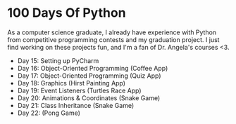 # 100 Days Of Python

As a computer science graduate, I already have experience with Python from competitive programming contests and my graduation project. I just find working on these projects fun, and I'm a fan of Dr. Angela's courses <3.


- Day 15: Setting up PyCharm
- Day 16: Object-Oriented Programming (Coffee App)
- Day 17: Object-Oriented Programming (Quiz App)
- Day 18: Graphics (Hirst Painting App)
- Day 19: Event Listeners (Turtles Race App)
- Day 20: Animations & Coordinates (Snake Game)
- Day 21: Class Inheritance (Snake Game)
- Day 22: (Pong Game)

